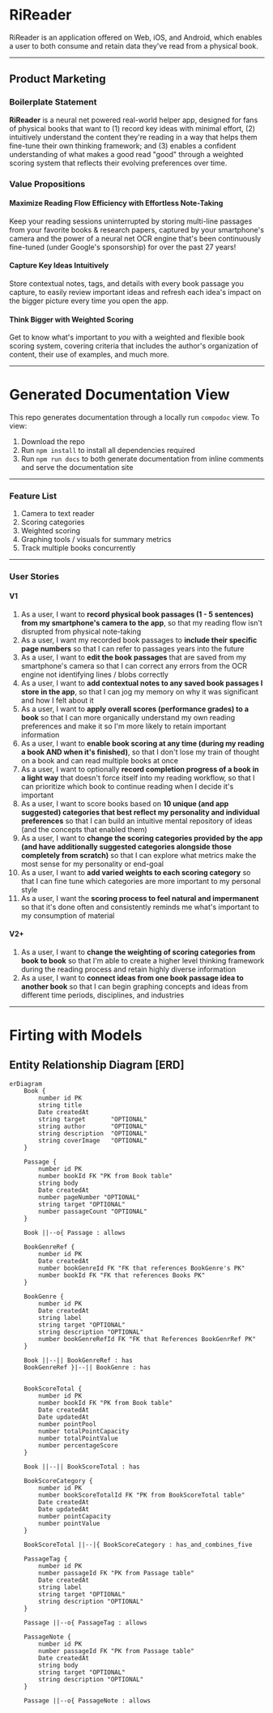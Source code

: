 # RiReader
RiReader is an application offered on Web, iOS, and Android, which enables a user to both consume and retain data they've read from a physical book. 

---

## Product Marketing

### Boilerplate Statement
**RiReader** is a neural net powered real-world helper app, designed for fans of physical books 
that want to (1) record key ideas with minimal effort, (2) intuitively understand the content they're reading 
in a way that helps them fine-tune their own thinking framework; and (3) enables a confident understanding of 
what makes a good read "good" through a weighted scoring system that reflects their evolving preferences over time.


### Value Propositions
#### Maximize Reading Flow Efficiency with Effortless Note-Taking
Keep your reading sessions uninterrupted by storing multi-line passages from your favorite books & research papers, captured by 
your smartphone's camera and the power of a neural net OCR engine that's been continuously fine-tuned (under Google's sponsorship) 
for over the past 27 years!

#### Capture Key Ideas Intuitively
Store contextual notes, tags, and details with every book passage you capture, to easily review important ideas 
and refresh each idea's impact on the bigger picture every time you open the app.

#### Think Bigger with Weighted Scoring
Get to know what's important to _you_ with a weighted and flexible book scoring system, covering criteria that includes the author's organization of content, 
their use of examples, and much more. 

---

# Generated Documentation View
This repo generates documentation through a locally run `compodoc` view. To view:
1. Download the repo
2. Run `npm install` to install all dependencies required
3. Run `npm run docs` to both generate documentation from inline comments and serve the documentation site

---

### Feature List
1. Camera to text reader
2. Scoring categories
3. Weighted scoring
4. Graphing tools / visuals for summary metrics
5. Track multiple books concurrently

---

### User Stories
#### V1
1. As a user, I want to **record physical book passages (1 - 5 sentences) from my smartphone's camera to the app**, so that my reading flow isn't disrupted from physical note-taking
2. As a user, I want my recorded book passages to **include their specific page numbers** so that I can refer to passages years into the future
3. As a user, I want to **edit the book passages** that are saved from my smartphone's camera so that I can correct any errors from the OCR engine not identifying lines / blobs correctly
4. As a user, I want to **add contextual notes to any saved book passages I store in the app**, so that I can jog my memory on why it was significant and how I felt about it
5. As a user, I want to **apply overall scores (performance grades) to a book** so that I can more organically understand my own reading preferences and make it so I'm more likely to retain important information
6. As a user, I want to **enable book scoring at any time (during my reading a book AND when it's finished)**, so that I don't lose my train of thought on a book and can read multiple books at once
7. As a user, I want to optionally **record completion progress of a book in a light way** that doesn't force itself into my reading workflow, so that I can prioritize which book to continue reading when I decide it's important
8. As a user, I want to score books based on **10 unique (and app suggested) categories that best reflect my personality and individual preferences** so that I can build an intuitive mental repository of ideas (and the concepts that enabled them)
9. As a user, I want to **change the scoring categories provided by the app (and have additionally suggested categories alongside those completely from scratch)** so that I can explore what metrics make the most sense for my personality or end-goal
10. As a user, I want to **add varied weights to each scoring category** so that I can fine tune which categories are more important to my personal style
11. As a user, I want the **scoring process to feel natural and impermanent** so that it's done often and consistently reminds me what's important to my consumption of material


#### V2+
1. As a user, I want to **change the weighting of scoring categories from book to book** so that I'm able to create a higher level thinking framework during the reading process and retain highly diverse information
2. As a user, I want to **connect ideas from one book passage idea to another book** so that I can begin graphing concepts and ideas from different time periods, disciplines, and industries


---
# Firting with Models

## Entity Relationship Diagram [ERD]
```mermaid
erDiagram
    Book {
        number id PK
        string title
        Date createdAt
        string target       "OPTIONAL"
        string author       "OPTIONAL"
        string description  "OPTIONAL"
        string coverImage   "OPTIONAL"
    }

    Passage {
        number id PK
        number bookId FK "PK from Book table"
        string body 
        Date createdAt
        number pageNumber "OPTIONAL"
        string target "OPTIONAL"
        number passageCount "OPTIONAL"
    }

    Book ||--o{ Passage : allows

    BookGenreRef {
        number id PK
        Date createdAt
        number bookGenreId FK "FK that references BookGenre's PK"
        number bookId FK "FK that references Books PK"
    }

    BookGenre {
        number id PK
        Date createdAt
        string label
        string target "OPTIONAL"
        string description "OPTIONAL"
        number bookGenreRefId FK "FK that References BookGenrRef PK"
    }

    Book ||--|| BookGenreRef : has
    BookGenreRef }|--|| BookGenre : has
    

    BookScoreTotal {
        number id PK
        number bookId FK "PK from Book table"
        Date createdAt
        Date updatedAt
        number pointPool
        number totalPointCapacity
        number totalPointValue
        number percentageScore
    }

    Book ||--|| BookScoreTotal : has

    BookScoreCategory {
        number id PK
        number bookScoreTotalId FK "PK from BookScoreTotal table"
        Date createdAt
        Date updatedAt
        number pointCapacity
        number pointValue
    }

    BookScoreTotal ||--|{ BookScoreCategory : has_and_combines_five

    PassageTag {
        number id PK
        number passageId FK "PK from Passage table"
        Date createdAt
        string label
        string target "OPTIONAL"
        string description "OPTIONAL"
    }

    Passage ||--o{ PassageTag : allows

    PassageNote {
        number id PK
        number passageId FK "PK from Passage table"
        Date createdAt
        string body
        string target "OPTIONAL"
        string description "OPTIONAL"
    }
 
    Passage ||--o{ PassageNote : allows
```
